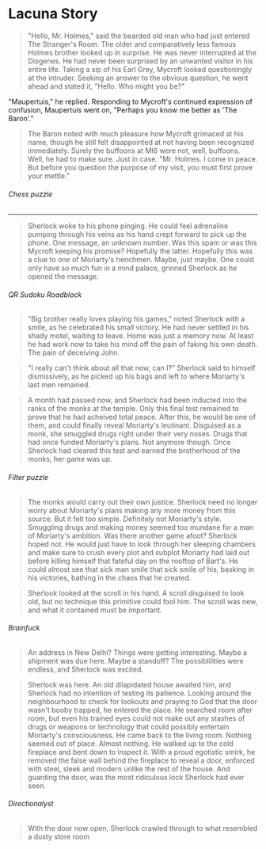 # Lacuna Story

> "Hello, Mr. Holmes," said the bearded old man who had just entered The Stranger's Room.
   The older and comparatively less famous Holmes brother looked up in surprise. He was never interrupted at the Diogenes. He had never been surprised by an unwanted visitor in his entire life. Taking a sip of his Earl Grey, Mycroft looked questioningly at the intruder. Seeking an answer to the obvious question, he went ahead and stated it, "Hello. Who might you be?"
  
> 
"Maupertuis," he replied. Responding to Mycroft's continued expression of confusion, Maupertuis went on, "Perhaps you know me better as 'The Baron'."

> The Baron noted with much pleasure how Mycroft grimaced at his name, though he still felt disappointed at not having been recognized immediately. Surely the buffoons at MI6 were not, well, buffoons. Well, he had to make sure. Just in case. "Mr. Holmes. I come in peace. But before you question the purpose of my visit, you must first prove your mettle."

###### Chess puzzle
____
 > Sherlock woke to his phone pinging. He could feel adrenaline pumping through his veins as his hand crept forward to pick up the phone. One message, an unknown number. Was this spam or was this Mycroft keeping his promise? Hopefully the latter. Hopefully this was a clue to one of Moriarty's henchmen. Maybe, just maybe. One could only have so much fun in a mind palace, grinned Sherlock as he opened the message.

###### QR Sudoku Roadblock 

> "Big brother really loves playing his games," noted Sherlock with a smile, as he celebrated his small victory. He had never settled in his shady motel, waiting to leave. Home was just a memory now. At least he had work now to take his mind off the pain of faking his own death. The pain of deceiving John. 

> "I really can't think about all that now, can I?" Sherlock said to himself dismissively, as he picked up his bags and left to where Moriarty's last men remained.

> A month had passed now, and Sherlock had been inducted into the ranks of the monks at the temple. Only this final test remained to prove that he had acheived total peace. After this, he would be one of them, and could finally reveal Moriarty's leutinant. Disguised as a monk, she smuggled drugs right under their very noses. Drugs that had once funded Moriarty's plans. Not anymore though. Once Sherlock had cleared this test and earned the brotherhood of the monks, her game was up.

###### Filter puzzle

> The monks would carry out their own justice. Sherlock need no longer worry about Moriarty's plans making any more money from this source. But it felt too simple. Definitely not Moriarty's style. Smuggling drugs and making money seemed too mundane for a man of Moriarty's ambition. Was there another game afoot? Sherlock hoped not. He would just have to look through her sleeping chambers and make sure to crush every plot and subplot Moriarty had laid out before killing himself that fateful day on the rooftop of Bart's. He could almost see that sick man smile that sick smile of his, basking in his victories, bathing in the chaos that he created. 

> Sherlook looked at the scroll in his hand. A scroll disguised to look old, but no technique this primitive could fool him. The scroll was new, and what it contained must be important.

###### Brainfuck

> An address in New Delhi? Things were getting interesting. Maybe a shipment was due here. Maybe a standoff? The possiblilities were endless, and Sherlock was excited.

> Sherlock was here. An old dilapidated house awaited him, and Sherlock had no intention of testing its patience. Looking around the neighbourhood to check for lookouts and praying to God that the door wasn't booby trapped, he entered the place. He searched room after room, but even his trained eyes could not make out any stashes of drugs or weapons or technology that could possibly entertain Moriarty's consciousness. He came back to the living room. Nothing seemed out of place. Almost nothing. He walked up to the cold fireplace and bent down to inspect it. With a proud egotistic smirk, he removed the false wall behind the fireplace to reveal a door, enforced with steel, sleek and modern unlike the rest of the house. And guarding the door, was the most ridiculous lock Sherlock had ever seen.

###### Directionalyst

> With the door now open, Sherlock crawled through to what resembled a dusty store room